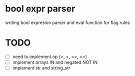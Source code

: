 # bool expr parser

writing bool expresion parser and eval function for flag rules

# TODO

- [ ] need to implement op (>, <, <=, >=)
- [ ] implement arrays IN and negated NOT IN
- [ ] implement str and string_str
